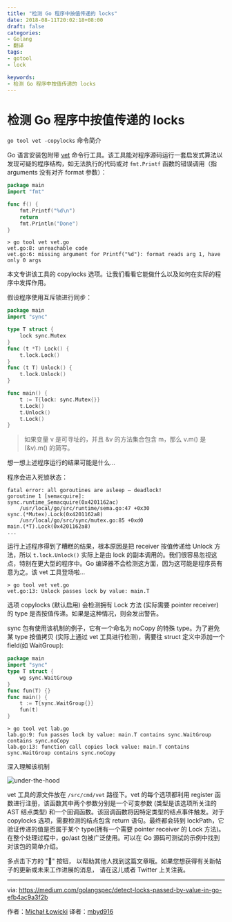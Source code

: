 ```yaml
---
title: "检测 Go 程序中按值传递的 locks"
date: 2018-08-11T20:02:18+08:00
draft: false
categories:
- Golang
- 翻译
tags:
- gotool
- lock

keywords:
- 检测 Go 程序中按值传递的 locks
---
```


# 检测 Go 程序中按值传递的 locks

`go tool vet -copylocks` 命令简介

Go 语言安装包附带 [vet](https://golang.org/cmd/vet/) 命令行工具。该工具能对程序源码运行一套启发式算法以发现可疑的程序结构，如无法执行的代码或对 ```fmt.Printf``` 函数的错误调用（指 arguments 没有对齐 format 参数）：

```go
package main
import "fmt"

func f() {
    fmt.Printf("%d\n")
    return
    fmt.Println("Done")
}
```
```
> go tool vet vet.go
vet.go:8: unreachable code
vet.go:6: missing argument for Printf("%d"): format reads arg 1, have only 0 args
```

本文专讲该工具的 copylocks 选项。让我们看看它能做什么以及如何在实际的程序中发挥作用。

假设程序使用互斥锁进行同步：

```go
package main
import "sync"

type T struct {
    lock sync.Mutex
}
func (t *T) Lock() {
    t.lock.Lock()
}
func (t T) Unlock() {
    t.lock.Unlock()
}

func main() {
    t := T{lock: sync.Mutex{}}
    t.Lock()
    t.Unlock()
    t.Lock()
}
```

> 如果变量 v 是可寻址的，并且 &v 的方法集合包含 m，那么 v.m() 是 (&v).m() 的简写。

想一想上述程序运行的结果可能是什么...

程序会进入死锁状态：

```
fatal error: all goroutines are asleep — deadlock!
goroutine 1 [semacquire]:
sync.runtime_Semacquire(0x4201162ac)
    /usr/local/go/src/runtime/sema.go:47 +0x30
sync.(*Mutex).Lock(0x4201162a8)
    /usr/local/go/src/sync/mutex.go:85 +0xd0
main.(*T).Lock(0x4201162a8)
...
```

运行上述程序得到了糟糕的结果，根本原因是把 receiver 按值传递给 Unlock 方法，所以 ```t.lock.Unlock()``` 实际上是由 lock 的副本调用的。我们很容易忽视这点，特别在更大型的程序中。Go 编译器不会检测这方面，因为这可能是程序员有意为之。该 vet 工具登场啦...

```
> go tool vet vet.go
vet.go:13: Unlock passes lock by value: main.T
```

选项 copylocks (默认启用) 会检测拥有 Lock 方法 (实际需要 pointer receiver) 的 type 是否按值传递。如果是这种情况，则会发出警告。

sync 包有使用该机制的例子，它有一个命名为 noCopy 的特殊 type。为了避免某 type 按值拷贝 (实际上通过 vet 工具进行检测)，需要往 struct 定义中添加一个 field(如 WaitGroup):

```go
package main
import "sync"
type T struct {
    wg sync.WaitGroup
}
func fun(T) {}
func main() {
    t := T{sync.WaitGroup{}}
    fun(t)
}
```

```
> go tool vet lab.go
lab.go:9: fun passes lock by value: main.T contains sync.WaitGroup contains sync.noCopy
lab.go:13: function call copies lock value: main.T contains sync.WaitGroup contains sync.noCopy
```

深入理解该机制

![under-the-hood](https://raw.githubusercontent.com/studygolang/gctt-images/master/Detect-Locks-Passed-by-Value-in-Go/under-the-hood.jpeg)

vet 工具的源文件放在 `/src/cmd/vet` 路径下。vet 的每个选项都利用 register 函数进行注册，该函数其中两个参数分别是一个可变参数 (类型是该选项所关注的 AST 结点类型) 和一个回调函数。该回调函数将因特定类型的结点事件触发。对于 copylocks 选项，需要检测的结点包含 return 语句。最终都会转到 lockPath，它验证传递的值是否属于某个 type(拥有一个需要 pointer receiver 的 Lock 方法)。在整个处理过程中，go/ast 包被广泛使用。可以在 Go 源码可测试的示例中找到对该包的简单介绍。

多点击下方的 "👏" 按钮， 以帮助其他人找到这篇文章哦。如果您想获得有关新帖子的更新或未来工作进展的消息， 请在这儿或者 Twitter 上关注我。

----------------

via: https://medium.com/golangspec/detect-locks-passed-by-value-in-go-efb4ac9a3f2b

作者：[Michał Łowicki](https://medium.com/@mlowicki)
译者：[mbyd916](https://github.com/mbyd916)
